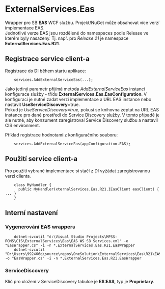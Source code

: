 ﻿# ExternalServices.Eas
Wrapper pro SB **EAS** WCF službu. Projekt/NuGet může obsahovat více verzí implementace EAS.  
Jednotlivé verze EAS jsou rozdělené do namespaces podle Release ve kterém byly nasazeny. Tj. např. pro *Release 21* je namespace **ExternalServices.Eas.R21**.

## Registrace service client-a
Registrace do DI během startu aplikace:

        services.AddExternalServiceEas(...);

Jako jediný parametr přijímá metoda *AddExternalServiceEas* instanci konfigurace služby - třídu **ExternalServices.Eas.EasConfiguration**. 
V konfiguraci je nutné zadat verzi implementace a URL EAS instance nebo nastavit **UseServiceDiscovery**=true.  
Pokud je *UseServiceDiscovery=true*, pokusí se knihovna zeptat na URL EAS instance pro dané prostředí do Service Discovery služby. V tomto případě je ale nutné, aby konzument zaregistroval Service Discovery službu a nastavil CIS environment.

Příklad registrace hodnotami z konfiguračního souboru:

        services.AddExternalServiceEas(appConfiguration.EAS);

## Použití service client-a
Pro použití vybrané implementace si stačí z DI vyžádat zaregistrovanou verzi clienta.

        class MyHandler {
          public MyHandler(xternalServices.Eas.R21.IEasClient easClient) { ... }
        }

## Interní nastavení
### Vygenerování EAS wrapperu
        dotnet-svcutil "d:\Visual Studio Projects\MPSS-FOMS\CIS\ExternalServices\Eas\EAS_WS_SB_Services.xml" -o "EasWrapper.cs" -i -n *,ExternalServices.Eas.R21.EasWrapper
        dotnet-svcutil "D:\Users\992466q\source\repos\OneSolution\ExternalServices\Eas\R21\EAS_WS_SB_Services.xml" -o "EasWrapper.cs" -i -n *,ExternalServices.Eas.R21.EasWrapper

### ServiceDiscovery
Klíč pro uložení v ServiceDiscovery tabulce je **ES:EAS**, typ je **Proprietary**.